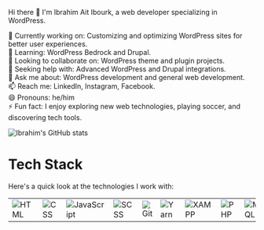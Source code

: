 Hi there 👋
I'm Ibrahim Ait Ibourk, a web developer specializing in WordPress.

🔭 Currently working on: Customizing and optimizing WordPress sites for better user experiences. <br>
🌱 Learning: WordPress Bedrock and Drupal. <br>
👯 Looking to collaborate on: WordPress theme and plugin projects. <br>
🤔 Seeking help with: Advanced WordPress and Drupal integrations. <br>
💬 Ask me about: WordPress development and general web development. <br>
📫 Reach me: LinkedIn, Instagram, Facebook. <br>
😄 Pronouns: he/him  <br>
⚡ Fun fact: I enjoy exploring new web technologies, playing soccer, and discovering tech tools. <br>

![Ibrahim's GitHub stats](https://github-readme-stats.vercel.app/api?username=brahimaitibourk&show_icons=true&theme=transparent)

# Tech Stack

Here's a quick look at the technologies I work with:

<table>
  <tr>
    <td><img src="https://img.shields.io/badge/HTML-000000?style=for-the-badge&logo=html5&logoColor=E34F26" alt="HTML" title="HTML" /></td>
    <td><img src="https://img.shields.io/badge/CSS-000000?style=for-the-badge&logo=css3&logoColor=1572B6" alt="CSS" title="CSS" /></td>
    <td><img src="https://img.shields.io/badge/JavaScript-000000?style=for-the-badge&logo=javascript&logoColor=F7DF1E" alt="JavaScript" title="JavaScript" /></td>
    <td><img src="https://img.shields.io/badge/SCSS-000000?style=for-the-badge&logo=sass&logoColor=CC6699" alt="SCSS" title="SCSS" /></td>
    <td><img src="https://img.shields.io/badge/Git-000000?style=for-the-badge&logo=git&logoColor=F05032" alt="Git" title="Git" /></td>
    <td><img src="https://img.shields.io/badge/Yarn-000000?style=for-the-badge&logo=yarn&logoColor=2C8EBB" alt="Yarn" title="Yarn" /></td>
    <td><img src="https://img.shields.io/badge/XAMPP-000000?style=for-the-badge&logo=apache&logoColor=D52B1E" alt="XAMPP" title="XAMPP" /></td>
    <td><img src="https://img.shields.io/badge/PHP-000000?style=for-the-badge&logo=php&logoColor=777BB4" alt="PHP" title="PHP" /></td>
    <td><img src="https://img.shields.io/badge/MySQL-000000?style=for-the-badge&logo=mysql&logoColor=00758F" alt="MySQL" title="MySQL" /></td>
    <td><img src="https://img.shields.io/badge/phpMyAdmin-000000?style=for-the-badge&logo=phpmyadmin&logoColor=6C78AF" alt="phpMyAdmin" title="phpMyAdmin" /></td>
    <td><img src="https://img.shields.io/badge/WordPress-000000?style=for-the-badge&logo=wordpress&logoColor=21759B" alt="WordPress" title="WordPress" /></td>
    <td><img src="https://img.shields.io/badge/Drupal-000000?style=for-the-badge&logo=drupal&logoColor=0077C5" alt="Drupal" title="Drupal" /></td>
    <td><img src="https://img.shields.io/badge/Git_Tortoise-000000?style=for-the-badge&logo=git&logoColor=F05032" alt="GitTortoise" title="GitTortoise" /></td>
  </tr>
</table>





